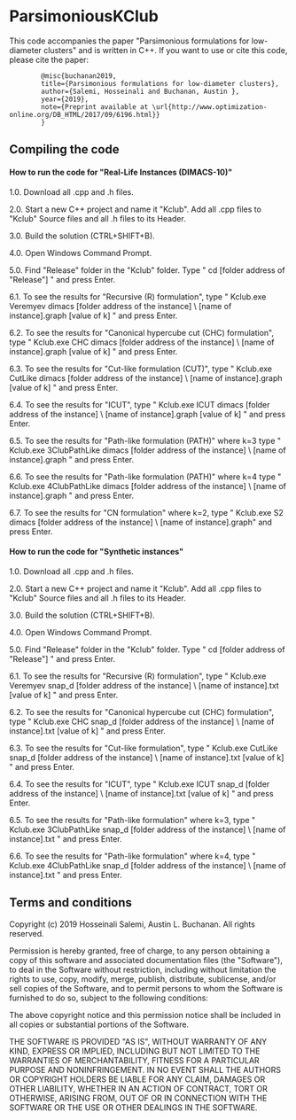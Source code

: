 # ParsimoniousKClub
This code accompanies the paper "Parsimonious formulations for low-diameter clusters" and is written in C++. If you want to use or cite this code, please cite the paper:   

            @misc{buchanan2019,
            title={Parsimonious formulations for low-diameter clusters},
            author={Salemi, Hosseinali and Buchanan, Austin },
            year={2019},
            note={Preprint available at \url{http://www.optimization-online.org/DB_HTML/2017/09/6196.html}}
            } 


Compiling the code
--------------------
#### How to run the code for "Real-Life Instances (DIMACS-10)"

1.0. Download all .cpp and .h files. 

2.0. Start a new C++ project and name it "Kclub". Add all .cpp files to "Kclub" Source files and all .h files to its Header.   

3.0. Build the solution (CTRL+SHIFT+B). 

4.0. Open Windows Command Prompt.

5.0. Find "Release" folder in the "Kclub" folder. Type " cd [folder address of "Release"] " and press Enter. 

6.1. To see the results for "Recursive (R) formulation", type " Kclub.exe Veremyev dimacs [folder address of the instance] \ [name of instance].graph [value of k] " and press Enter. 

6.2. To see the results for "Canonical hypercube cut (CHC) formulation", type " Kclub.exe CHC dimacs [folder address of the instance] \ [name of instance].graph [value of k] " and press Enter.

6.3. To see the results for "Cut-like formulation (CUT)", type " Kclub.exe CutLike dimacs [folder address of the instance] \ [name of instance].graph [value of k] " and press Enter.

6.4. To see the results for "ICUT", type " Kclub.exe ICUT dimacs [folder address of the instance] \ [name of instance].graph [value of k] " and press Enter.
 
6.5. To see the results for "Path-like formulation (PATH)" where k=3 type " Kclub.exe 3ClubPathLike dimacs [folder address of the instance] \ [name of instance].graph " and press Enter.

6.6. To see the results for "Path-like formulation (PATH)" where k=4 type " Kclub.exe 4ClubPathLike dimacs [folder address of the instance] \ [name of instance].graph " and press Enter.

6.7. To see the results for "CN formulation" where k=2, type " Kclub.exe S2 dimacs [folder address of the instance] \ [name of instance].graph" and press Enter.


#### How to run the code for "Synthetic instances"

1.0. Download all .cpp and .h files.

2.0. Start a new C++ project and name it "Kclub". Add all .cpp files to "Kclub" Source files and all .h files to its Header.   

3.0. Build the solution (CTRL+SHIFT+B). 

4.0. Open Windows Command Prompt.

5.0. Find "Release" folder in the "Kclub" folder. Type " cd [folder address of "Release"] " and press Enter. 

6.1. To see the results for "Recursive (R) formulation", type " Kclub.exe Veremyev snap_d [folder address of the instance] \ [name of instance].txt [value of k] " and press Enter. 

6.2. To see the results for "Canonical hypercube cut (CHC) formulation", type " Kclub.exe CHC snap_d [folder address of the instance] \ [name of instance].txt [value of k] " and press Enter. 

6.3. To see the results for "Cut-like formulation", type " Kclub.exe CutLike snap_d [folder address of the instance] \ [name of instance].txt [value of k] " and press Enter. 

6.4. To see the results for "ICUT", type " Kclub.exe ICUT snap_d [folder address of the instance] \ [name of instance].txt [value of k] " and press Enter. 

6.5. To see the results for "Path-like formulation" where k=3, type " Kclub.exe 3ClubPathLike snap_d [folder address of the instance] \ [name of instance].txt " and press Enter. 

6.6. To see the results for "Path-like formulation" where k=4, type " Kclub.exe 4ClubPathLike snap_d [folder address of the instance] \ [name of instance].txt " and press Enter. 



Terms and conditions
--------------------
Copyright (c) 2019 Hosseinali Salemi, Austin L. Buchanan. All rights reserved.

Permission is hereby granted, free of charge, to any person obtaining a copy
of this software and associated documentation files (the "Software"), to deal
in the Software without restriction, including without limitation the rights
to use, copy, modify, merge, publish, distribute, sublicense, and/or sell
copies of the Software, and to permit persons to whom the Software is
furnished to do so, subject to the following conditions:

The above copyright notice and this permission notice shall be included in all
copies or substantial portions of the Software.

THE SOFTWARE IS PROVIDED "AS IS", WITHOUT WARRANTY OF ANY KIND, EXPRESS OR
IMPLIED, INCLUDING BUT NOT LIMITED TO THE WARRANTIES OF MERCHANTABILITY,
FITNESS FOR A PARTICULAR PURPOSE AND NONINFRINGEMENT. IN NO EVENT SHALL THE
AUTHORS OR COPYRIGHT HOLDERS BE LIABLE FOR ANY CLAIM, DAMAGES OR OTHER
LIABILITY, WHETHER IN AN ACTION OF CONTRACT, TORT OR OTHERWISE, ARISING FROM,
OUT OF OR IN CONNECTION WITH THE SOFTWARE OR THE USE OR OTHER DEALINGS IN THE
SOFTWARE.
